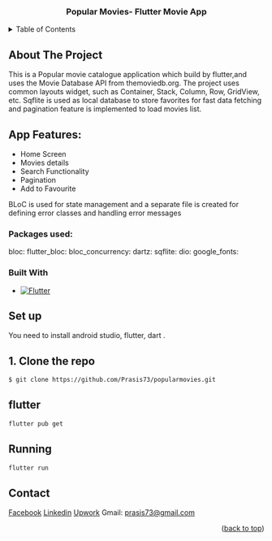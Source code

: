 <a name="readme-top"></a>

<br />
<div align="center">
  <h3 align="center">Popular Movies- Flutter Movie App</h3>
</div>

<!-- TABLE OF CONTENTS -->
<details>
  <summary>Table of Contents</summary>
  <ol>
    <li>
      <a href="#about-the-project">About The Project</a>
      <ul>
        <li><a href="#built-with">Built With</a></li>
      </ul>
    </li>
    <li><a href="#getting-started">Getting Started</a></li>
    <li><a href="#contact">Contact</a></li>
  </ol>
</details>

<!-- ABOUT THE PROJECT -->

## About The Project

This is a Popular movie catalogue application which build by flutter,and uses the Movie Database API from themoviedb.org.
The project uses common layouts widget, such as Container, Stack, Column, Row, GridView, etc. Sqflite is used as local database to store favorites for fast data fetching and pagination feature is implemented to load movies list.

## App Features:

- Home Screen
- Movies details
- Search Functionality
- Pagination
- Add to Favourite

BLoC is used for state management and a separate file is created for defining error classes and handling error messages

### Packages used:

bloc:
flutter_bloc:
bloc_concurrency:
dartz:
sqflite:
dio:
google_fonts:

### Built With

- [![Flutter][dart]][Flutter-url]

<!-- GETTING STARTED -->

## Set up

You need to install android studio, flutter, dart .

## 1. Clone the repo

```sh
$ git clone https://github.com/Prasis73/popularmovies.git
```

## flutter

```sh
flutter pub get
```

## Running

```sh
flutter run
```

<!-- CONTACT -->

## Contact

<a href="https://www.facebook.com/prasis.rijal">Facebook</a>
<a href="https://www.linkedin.com/in/prasis-rijal-3285b9181/">Linkedin</a>
<a href="https://www.upwork.com/freelancers/prasisrijal">Upwork</a>
Gmail: prasis73@gmail.com

<p align="right">(<a href="#readme-top">back to top</a>)</p>

<!-- MARKDOWN LINKS & IMAGES -->

[dart]: https://storage.googleapis.com/cms-storage-bucket/6a07d8a62f4308d2b854.svg
[Flutter-url]: https://flutter.dev/
